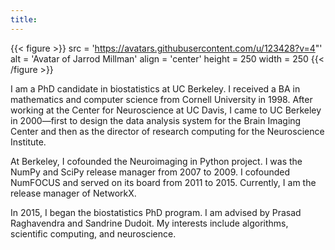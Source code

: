 ```yaml
---
title:
---
```


{{< figure >}}
src = 'https://avatars.githubusercontent.com/u/123428?v=4"'
alt = 'Avatar of Jarrod Millman'
align = 'center'
height = 250
width = 250
{{< /figure >}}

I am a PhD candidate in biostatistics at UC Berkeley. I received a BA in mathematics and computer science from Cornell University in 1998. After working at the Center for Neuroscience at UC Davis, I came to UC Berkeley in 2000—first to design the data analysis system for the Brain Imaging Center and then as the director of research computing for the Neuroscience Institute.

At Berkeley, I cofounded the Neuroimaging in Python project. I was the NumPy and SciPy release manager from 2007 to 2009. I cofounded NumFOCUS and served on its board from 2011 to 2015. Currently, I am the release manager of NetworkX.

In 2015, I began the biostatistics PhD program. I am advised by Prasad Raghavendra and Sandrine Dudoit. My interests include algorithms, scientific computing, and neuroscience.
